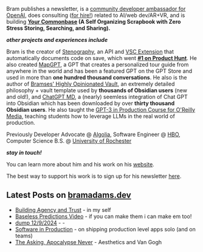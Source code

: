 Bram publishes a newsletter, is a [community developer ambassador for OpenAI](https://platform.openai.com/ambassadors), does consulting ([for hire!](https://www.bramadams.dev/consulting/)) related to AI/web dev/AR+VR, and is building **[Your Commonbase](https://bramses.notion.site/Your-Commonbase-BETA-10b034182ddd8038b9ffe11cc2833713) (A Self Organizing Scrapbook with Zero Stress Storing, Searching, and Sharing).**

**_other projects and experiences include_**

Bram is the creator of [Stenography](https://stenography.dev), an API and [VSC Extension](https://marketplace.visualstudio.com/items?itemName=Stenography.stenography) that automatically documents code on save, which went **[#1 on Product Hunt](https://www.producthunt.com/products/stenography#stenography)**. He also created [MapGPT](https://chat.openai.com/g/g-Pw20OIj6o-mapgpt), a GPT that creates a personalized tour guide from anywhere in the world and has been a featured GPT on the GPT Store and used in more than **one hundred thousand conversations**. He also is the author of [Bramses' Highly Opinionated Vault](https://github.com/bramses/bramses-highly-opinionated-vault-2023), an extremely detailed philosophy + vault template used by **thousands of Obsidian users** (new and old!), and [ChatGPT MD](https://github.com/bramses/chatgpt-md), a (nearly) seemless integration of Chat GPT into Obsidian which has been downloaded by over **thirty thousand Obsidian users**. He also taught the [GPT-3 in Production Course for O'Reilly Media](https://www.oreilly.com/live-events/gpt-3-in-production/0636920065944/0636920071443/), teaching students how to leverage LLMs in the real world of production.

Previously Developer Advocate @ [Algolia](https://www.algolia.com/), Software Engineer @ [HBO](https://www.hbo.com/), Computer Science B.S. @ [University of Rochester](https://rochester.edu/)

**_stay in touch!_**

You can learn more about him and his work on his [website](https://www.bramadams.dev/about/). 

The best way to support his work is to sign up for his newsletter [here](https://www.bramadams.dev/#/portal/).


## Latest Posts on [bramadams.dev](https://www.bramadams.dev/)

<!--START_SECTION:feed-->
* [Building Agency and Trust](https:&#x2F;&#x2F;www.bramadams.dev&#x2F;building-agency-and-trust&#x2F;) - in my self
* [Baseless Predictions Video](https:&#x2F;&#x2F;www.bramadams.dev&#x2F;baseless-predictions-video&#x2F;) - if you can make them i can make em too!
* [dump 12&#x2F;9&#x2F;2024](https:&#x2F;&#x2F;www.bramadams.dev&#x2F;dump-12-9-2024&#x2F;) - -
* [Software in Production](https:&#x2F;&#x2F;www.bramadams.dev&#x2F;software-in-production&#x2F;) - on shipping production level apps solo (and on teams)
* [The Asking, Apocalypse Never](https:&#x2F;&#x2F;www.bramadams.dev&#x2F;the-asking-apocalypse-never&#x2F;) - Aesthetics and Van Gogh
<!--END_SECTION:feed-->
